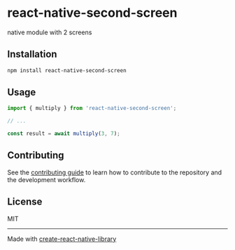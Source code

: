 # react-native-second-screen

native module with 2 screens

## Installation

```sh
npm install react-native-second-screen
```

## Usage


```js
import { multiply } from 'react-native-second-screen';

// ...

const result = await multiply(3, 7);
```


## Contributing

See the [contributing guide](CONTRIBUTING.md) to learn how to contribute to the repository and the development workflow.

## License

MIT

---

Made with [create-react-native-library](https://github.com/callstack/react-native-builder-bob)

